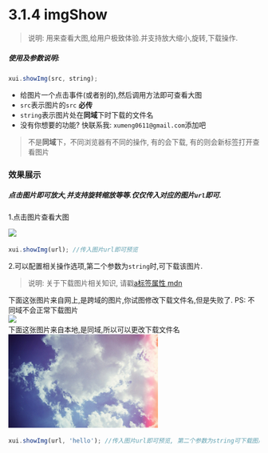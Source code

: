 <link rel="stylesheet" type="text/css" href="../assets/xui.css">
<script type="text/javascript" src="../assets/xui.js"></script>

# 3.1.4 imgShow

>说明: 用来查看大图,给用户极致体验.并支持放大缩小,旋转,下载操作.

##### 使用及参数说明:
```js
xui.showImg(src, string);
```
* 给图片一个点击事件(或者别的),然后调用方法即可查看大图
* `src`表示图片的`src` **必传**
* `string`表示图片处在**同域**下时下载的文件名
* 没有你想要的功能? 快联系我: `xumeng0611@gmail.com`添加吧

>不是**同域**下，不同浏览器有不同的操作, 有的会下载, 有的则会新标签打开查看图片

### 效果展示

##### 点击图片即可放大,并支持旋转缩放等等.仅仅传入对应的图片`url`即可.

1.点击图片查看大图
<div>
	<img id="showImg" style="width: 300px" src="http://img.infinitynewtab.com/wallpaper/2811.jpg">
</div>

<script type="text/javascript">
document.getElementById('showImg').onclick = function(e){
	xui.showImg(e.target.src);
};
</script>

```js
xui.showImg(url); //传入图片url即可预览
```

2.可以配置相关操作选项,第二个参数为`string`时,可下载该图片.
>说明: 关于下载图片相关知识, 请戳[a标签属性 mdn](https://developer.mozilla.org/zh-CN/docs/Web/HTML/Element/a)

<div>
	<div>下面这张图片来自网上,是跨域的图片,你试图修改下载文件名,但是失败了. PS: 不同域不会正常下载图片</div>
	<img id="showImg1" style="width: 300px" src="http://img.infinitynewtab.com/wallpaper/2811.jpg">
	<div>下面这张图片来自本地,是同域,所以可以更改下载文件名</div>
	<img id="showImg2" style="width: 300px" src="../img/test.jpg">
</div>

<script type="text/javascript">
document.getElementById('showImg1').onclick = function(e){
	xui.showImg(e.target.src, 'hello');
};
document.getElementById('showImg2').onclick = function(e){
	xui.showImg(e.target.src, 'hello');
};
</script>

```js
xui.showImg(url, 'hello'); //传入图片url即可预览, 第二个参数为string可下载图片
```